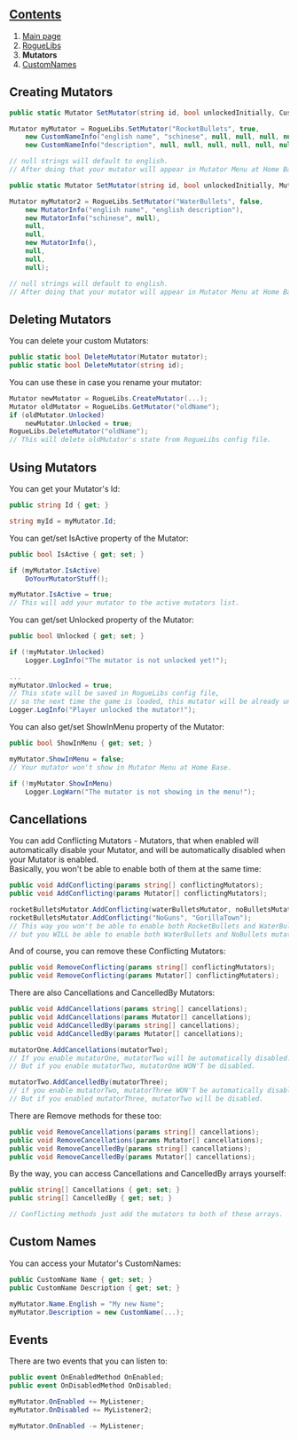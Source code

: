 ## [Contents](https://github.com/Abbysssal/RogueLibs) ##

1. [Main page](https://github.com/Abbysssal/RogueLibs/blob/master/README.md)
2. [RogueLibs](https://github.com/Abbysssal/RogueLibs/blob/master/RogueLibs.md)
3. **Mutators**
4. [CustomNames](https://github.com/Abbysssal/RogueLibs/blob/master/CustomNames.md)

## Creating Mutators ##
```cs
public static Mutator SetMutator(string id, bool unlockedInitially, CustomNameInfo name, CustomNameInfo description);
```
```cs
Mutator myMutator = RogueLibs.SetMutator("RocketBullets", true,
    new CustomNameInfo("english name", "schinese", null, null, null, null, null, null),
	new CustomNameInfo("description", null, null, null, null, null, null, null));

// null strings will default to english.
// After doing that your mutator will appear in Mutator Menu at Home Base.
```
```cs
public static Mutator SetMutator(string id, bool unlockedInitially, MutatorInfo english, MutatorInfo schinese = null, MutatorInfo german = null, MutatorInfo spanish = null, MutatorInfo brazilian = null, MutatorInfo russian = null, MutatorInfo french = null, MutatorInfo koreana = null);
```
```cs
Mutator myMutator2 = RogueLibs.SetMutator("WaterBullets", false,
    new MutatorInfo("english name", "english description"),
	new MutatorInfo("schinese", null),
	null,
	null,
	new MutatorInfo(),
	null,
	null,
	null);

// null strings will default to english.
// After doing that your mutator will appear in Mutator Menu at Home Base.
```
## Deleting Mutators ##
You can delete your custom Mutators:
```cs
public static bool DeleteMutator(Mutator mutator);
public static bool DeleteMutator(string id);
```
You can use these in case you rename your mutator:
```cs
Mutator newMutator = RogueLibs.CreateMutator(...);
Mutator oldMutator = RogueLibs.GetMutator("oldName");
if (oldMutator.Unlocked)
    newMutator.Unlocked = true;
RogueLibs.DeleteMutator("oldName");
// This will delete oldMutator's state from RogueLibs config file.
```
## Using Mutators ##
You can get your Mutator's Id:
```cs
public string Id { get; }
```
```cs
string myId = myMutator.Id;
```
You can get/set IsActive property of the Mutator:
```cs
public bool IsActive { get; set; }
```
```cs
if (myMutator.IsActive)
    DoYourMutatorStuff();

myMutator.IsActive = true;
// This will add your mutator to the active mutators list.
```
You can get/set Unlocked property of the Mutator:
```cs
public bool Unlocked { get; set; }
```
```cs
if (!myMutator.Unlocked)
    Logger.LogInfo("The mutator is not unlocked yet!");
	
...
myMutator.Unlocked = true;
// This state will be saved in RogueLibs config file,
// so the next time the game is loaded, this mutator will be already unlocked.
Logger.LogInfo("Player unlocked the mutator!");
```
You can also get/set ShowInMenu property of the Mutator:
```cs
public bool ShowInMenu { get; set; }
```
```cs
myMutator.ShowInMenu = false;
// Your mutator won't show in Mutator Menu at Home Base.

if (!myMutator.ShowInMenu)
    Logger.LogWarn("The mutator is not showing in the menu!");
```
## Cancellations ##
You can add Conflicting Mutators - Mutators, that when enabled will automatically disable your Mutator, and will be automatically disabled when your Mutator is enabled.
<br/>Basically, you won't be able to enable both of them at the same time:
```cs
public void AddConflicting(params string[] conflictingMutators);
public void AddConflicting(params Mutator[] conflictingMutators);
```
```cs
rocketBulletsMutator.AddConflicting(waterBulletsMutator, noBulletsMutator);
rocketBulletsMutator.AddConflicting("NoGuns", "GorillaTown");
// This way you won't be able to enable both RocketBullets and WaterBullets or NoGuns and RocketBullets,
// but you WILL be able to enable both WaterBullets and NoBullets mutators.
```
And of course, you can remove these Conflicting Mutators:
```cs
public void RemoveConflicting(params string[] conflictingMutators);
public void RemoveConflicting(params Mutator[] conflictingMutators);
```
There are also Cancellations and CancelledBy Mutators:
```cs
public void AddCancellations(params string[] cancellations);
public void AddCancellations(params Mutator[] cancellations);
public void AddCancelledBy(params string[] cancellations);
public void AddCancelledBy(params Mutator[] cancellations);
```
```cs
mutatorOne.AddCancellations(mutatorTwo);
// If you enable mutatorOne, mutatorTwo will be automatically disabled.
// But if you enable mutatorTwo, mutatorOne WON'T be disabled.

mutatorTwo.AddCancelledBy(mutatorThree);
// if you enable mutatorTwo, mutatorThree WON'T be automatically disabled.
// But if you enabled mutatorThree, mutatorTwo will be disabled.
```
There are Remove methods for these too:
```cs
public void RemoveCancellations(params string[] cancellations);
public void RemoveCancellations(params Mutator[] cancellations);
public void RemoveCancelledBy(params string[] cancellations);
public void RemoveCancelledBy(params Mutator[] cancellations);
```
By the way, you can access Cancellations and CancelledBy arrays yourself:
```cs
public string[] Cancellations { get; set; }
public string[] CancelledBy { get; set; }
```
```cs
// Conflicting methods just add the mutators to both of these arrays.
```
## Custom Names ##
You can access your Mutator's CustomNames:
```cs
public CustomName Name { get; set; }
public CustomName Description { get; set; }
```
```cs
myMutator.Name.English = "My new Name";
myMutator.Description = new CustomName(...);
```
## Events ##
There are two events that you can listen to:
```cs
public event OnEnabledMethod OnEnabled;
public event OnDisabledMethod OnDisabled;
```
```cs
myMutator.OnEnabled += MyListener;
myMutator.OnDisabled += MyListener2;

myMutator.OnEnabled -= MyListener;
```

